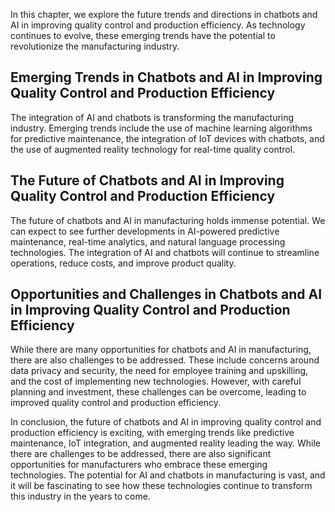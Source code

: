

In this chapter, we explore the future trends and directions in chatbots and AI in improving quality control and production efficiency. As technology continues to evolve, these emerging trends have the potential to revolutionize the manufacturing industry.

Emerging Trends in Chatbots and AI in Improving Quality Control and Production Efficiency
-----------------------------------------------------------------------------------------

The integration of AI and chatbots is transforming the manufacturing industry. Emerging trends include the use of machine learning algorithms for predictive maintenance, the integration of IoT devices with chatbots, and the use of augmented reality technology for real-time quality control.

The Future of Chatbots and AI in Improving Quality Control and Production Efficiency
------------------------------------------------------------------------------------

The future of chatbots and AI in manufacturing holds immense potential. We can expect to see further developments in AI-powered predictive maintenance, real-time analytics, and natural language processing technologies. The integration of AI and chatbots will continue to streamline operations, reduce costs, and improve product quality.

Opportunities and Challenges in Chatbots and AI in Improving Quality Control and Production Efficiency
------------------------------------------------------------------------------------------------------

While there are many opportunities for chatbots and AI in manufacturing, there are also challenges to be addressed. These include concerns around data privacy and security, the need for employee training and upskilling, and the cost of implementing new technologies. However, with careful planning and investment, these challenges can be overcome, leading to improved quality control and production efficiency.

In conclusion, the future of chatbots and AI in improving quality control and production efficiency is exciting, with emerging trends like predictive maintenance, IoT integration, and augmented reality leading the way. While there are challenges to be addressed, there are also significant opportunities for manufacturers who embrace these emerging technologies. The potential for AI and chatbots in manufacturing is vast, and it will be fascinating to see how these technologies continue to transform this industry in the years to come.
